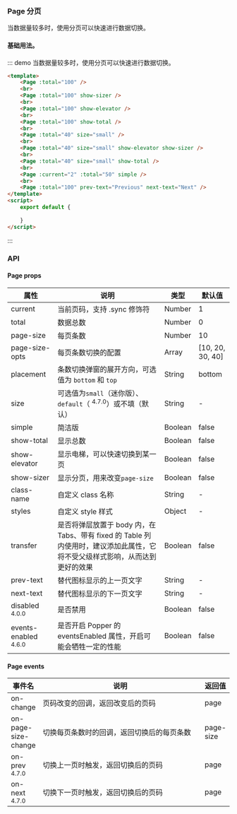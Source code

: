 ### Page 分页
当数据量较多时，使用分页可以快速进行数据切换。
#### 基础用法。
::: demo  当数据量较多时，使用分页可以快速进行数据切换。
```html
<template>
    <Page :total="100" />
    <br>
    <Page :total="100" show-sizer />
    <br>
    <Page :total="100" show-elevator />
    <br>
    <Page :total="100" show-total />
    <br>
    <Page :total="40" size="small" />
    <br>
    <Page :total="40" size="small" show-elevator show-sizer />
    <br>
    <Page :total="40" size="small" show-total />
    <br>
    <Page :current="2" :total="50" simple />
    <br>
    <Page :total="100" prev-text="Previous" next-text="Next" />
</template>
<script>
    export default {
        
    }
</script>

```
:::
### API
#### Page props
<table>
  <thead>
    <tr>
      <th>属性</th>
      <th>说明</th>
      <th>类型</th>
      <th>默认值</th>
    </tr>
  </thead>
  <tbody>
    <tr>
      <td>current</td>
      <td>当前页码，支持 .sync 修饰符</td>
      <td>Number</td>
      <td>1</td>
    </tr>
    <tr>
      <td>total</td>
      <td>数据总数</td>
      <td>Number</td>
      <td>0</td>
    </tr>
    <tr>
      <td>page-size</td>
      <td>每页条数</td>
      <td>Number</td>
      <td>10</td>
    </tr>
    <tr>
      <td>page-size-opts</td>
      <td>每页条数切换的配置</td>
      <td>Array</td>
      <td>[10, 20, 30, 40]</td>
    </tr>
    <tr>
      <td>placement</td>
      <td>条数切换弹窗的展开方向，可选值为 <code>bottom</code> 和 <code>top</code></td>
      <td>String</td>
      <td>bottom</td>
    </tr>
    <tr>
      <td>size</td>
      <td>可选值为<code>small</code>（迷你版）、<code>default</code>（<span class="ivu-badge"> <sup class="ivu-badge-count ivu-badge-count-alone">4.7.0</sup></span>）或不填（默认）</td>
      <td>String</td>
      <td>-</td>
    </tr>
    <tr>
      <td>simple</td>
      <td>简洁版</td>
      <td>Boolean</td>
      <td>false</td>
    </tr>
    <tr>
      <td>show-total</td>
      <td>显示总数</td>
      <td>Boolean</td>
      <td>false</td>
    </tr>
    <tr>
      <td>show-elevator</td>
      <td>显示电梯，可以快速切换到某一页</td>
      <td>Boolean</td>
      <td>false</td>
    </tr>
    <tr>
      <td>show-sizer</td>
      <td>显示分页，用来改变<code>page-size</code></td>
      <td>Boolean</td>
      <td>false</td>
    </tr>
    <tr>
      <td>class-name</td>
      <td>自定义 class 名称</td>
      <td>String</td>
      <td>-</td>
    </tr>
    <tr>
      <td>styles</td>
      <td>自定义 style 样式</td>
      <td>Object</td>
      <td>-</td>
    </tr>
    <tr>
      <td>transfer</td>
      <td>是否将弹层放置于 body 内，在 Tabs、带有 fixed 的 Table 列内使用时，建议添加此属性，它将不受父级样式影响，从而达到更好的效果</td>
      <td>Boolean</td>
      <td>false</td>
    </tr>
    <tr>
      <td>prev-text</td>
      <td>替代图标显示的上一页文字</td>
      <td>String</td>
      <td>-</td>
    </tr>
    <tr>
      <td>next-text</td>
      <td>替代图标显示的下一页文字</td>
      <td>String</td>
      <td>-</td>
    </tr>
    <tr>
      <td>disabled <span class="ivu-badge"> <sup class="ivu-badge-count ivu-badge-count-alone">4.0.0</sup></span></td>
      <td>是否禁用</td>
      <td>Boolean</td>
      <td>false</td>
    </tr>
    <tr>
      <td>events-enabled <span class="ivu-badge"> <sup class="ivu-badge-count ivu-badge-count-alone">4.6.0</sup></span></td>
      <td>是否开启 Popper 的 eventsEnabled 属性，开启可能会牺牲一定的性能</td>
      <td>Boolean</td>
      <td>false</td>
    </tr>
  </tbody>
</table>

#### Page events
<table>
  <thead>
    <tr>
      <th>事件名</th>
      <th style="width: 480px">说明</th>
      <th>返回值</th>
    </tr>
  </thead>
  <tbody>
    <tr>
      <td>on-change</td>
      <td>页码改变的回调，返回改变后的页码</td>
      <td>page</td>
    </tr>
    <tr>
      <td>on-page-size-change</td>
      <td>切换每页条数时的回调，返回切换后的每页条数</td>
      <td>page-size</td>
    </tr>
    <tr>
      <td>on-prev <span class="ivu-badge"> <sup class="ivu-badge-count ivu-badge-count-alone">4.7.0</sup></span></td>
      <td>切换上一页时触发，返回切换后的页码</td>
      <td>page</td>
    </tr>
    <tr>
      <td>on-next <span class="ivu-badge"> <sup class="ivu-badge-count ivu-badge-count-alone">4.7.0</sup></span></td>
      <td>切换下一页时触发，返回切换后的页码</td>
      <td>page</td>
    </tr>
  </tbody>
</table>